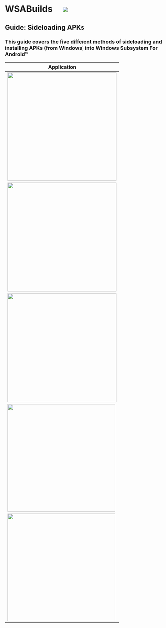 # WSABuilds &nbsp; &nbsp; <img src="https://img.shields.io/github/downloads/MustardChef/WSABuilds/total?label=Total%20Downloads&style=for-the-badge"/> &nbsp; 


## Guide: Sideloading APKs

### This guide covers the five different methods of sideloading and installing APKs (from Windows) into Windows Subsystem For Android™

|Application|
|-----------|
|[<img src="https://github-production-user-asset-6210df.s3.amazonaws.com/44692189/243088634-38def9fd-e9e0-48da-90d2-85988bb79c6a.png" style="width: 350px;" style="float: left;"/>](https://github.com/MustardChef/WSABuilds/blob/master/Guides/Sideloading%20Guides/WSAFiles.md)|
|[<img src="https://user-images.githubusercontent.com/68516357/226143645-0a0ff0df-00f4-4d69-a257-1ffbee039f36.png" style="width: 350px;" style="float: left;"/>](https://github.com/MustardChef/WSABuilds/blob/master/Guides/Sideloading%20Guides/WSA-Sideloader.md)|
|[<img src="https://user-images.githubusercontent.com/68516357/226144462-25e8ba07-9f5b-424b-9ecf-b973e8f396b2.png" style="width: 350px;" style="float: left;"/>](https://github.com/MustardChef/WSABuilds/blob/master/Guides/Sideloading%20Guides/WSAPacman.md)|
|[<img src="https://user-images.githubusercontent.com/68516357/228315858-1f76e13f-be5a-49c9-8e72-1417b9d6796b.png" style="width: 346px;" style="float: left;"/>](https://github.com/Paving-Base/APK-Installer/blob/main/README.en-US.md)|
|[<img src="https://user-images.githubusercontent.com/68516357/226143960-70ba58b6-7339-48c8-9f25-602e7236eaf5.png" style="width: 346px;" style="float: left;"/>](https://github.com/MustardChef/WSABuilds/blob/master/Guides/Sideloading%20Guides/ADB-Sideloading.md)|
